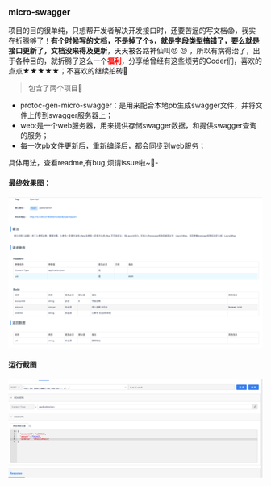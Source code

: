 ### micro-swagger
 项目的目的很单纯，只想帮开发者解决开发接口时，还要苦逼的写文档😱，我实在折腾够了！**有个时候写的文档，不是掉了个s，就是字段类型搞错了，要么就是接口更新了，文档没来得及更新**，天天被各路神仙叫😡 😡 ，所以有病得治了，出于各种目的，就折腾了这么一个<span style="color:red">**福利**</span>，分享给曾经有这些烦劳的Coder们，喜欢的点点★★★★★；不喜欢的继续拍砖🤡
> 包含了两个项目👀
 - protoc-gen-micro-swagger：是用来配合本地pb生成swagger文件，并将文件上传到swagger服务器上；
 - web:是一个web服务器，用来提供存储swagger数据，和提供swagger查询的服务；
 - 每一次pb文件更新后，重新编绎后，都会同步到web服务；

 具体用法，查看readme,有bug,烦请issue啦~🙏-
#### 最终效果图：
![image](https://github.com/BlackCodes/go-micro-swagger/blob/master/images/PREVIEW.png)
#### 运行截图
![image](https://github.com/BlackCodes/go-micro-swagger/blob/master/images/LUNCH.png)
